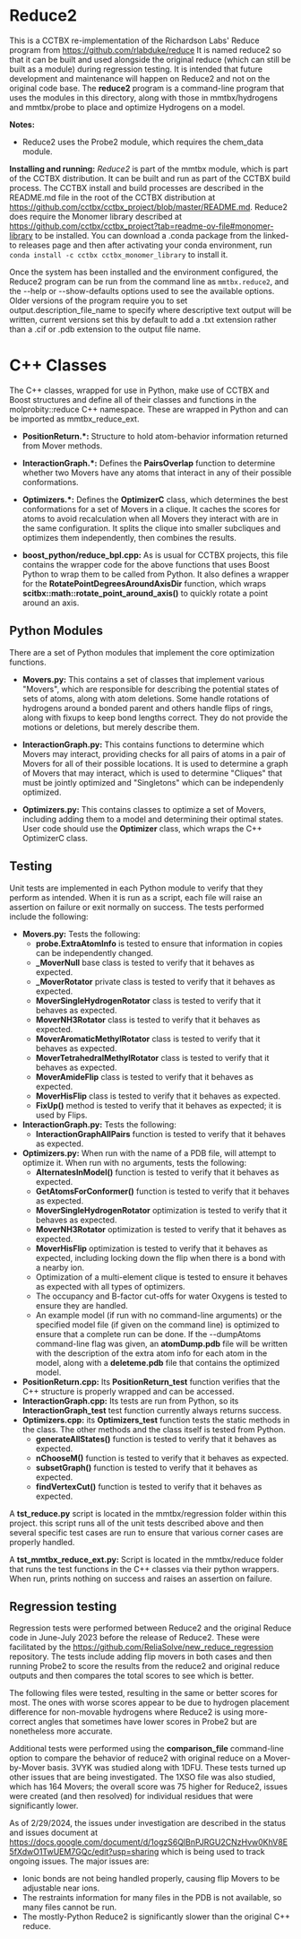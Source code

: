 # Reduce2

This is a CCTBX re-implementation of the Richardson Labs' Reduce program from https://github.com/rlabduke/reduce
It is named reduce2 so that it can be built and used alongside the original reduce (which can still be built as
a module) during regression testing.  It is intended that future development and maintenance will happen
on Reduce2 and not on the original code base. The **reduce2** program is a command-line program that
uses the modules in this directory, along with those in mmtbx/hydrogens and mmtbx/probe to place
and optimize Hydrogens on a model.

**Notes:**
* Reduce2 uses the Probe2 module, which requires the chem_data module.

**Installing and running:** *Reduce2* is part of the mmtbx module, which is part of the CCTBX
distribution. It can be built and run as part of the CCTBX build process. The CCTBX install and
build processes are described in the README.md file in the root of the CCTBX distribution at
https://github.com/cctbx/cctbx_project/blob/master/README.md. Reduce2 does require the Monomer
library described at https://github.com/cctbx/cctbx_project?tab=readme-ov-file#monomer-library
to be installed. You can download a .conda package from the linked-to releases page and then
after activating your conda environment, run `conda install -c cctbx cctbx_monomer_library` to install it.

Once the system has been installed and the environment configured,
the Reduce2 program can be run from the command line as `mmtbx.reduce2`, and the --help or
--show-defaults options used to see the available options.  Older versions of the program
require you to set output.description_file_name to specify where descriptive text output
will be written, current versions set this by default to add a .txt extension rather than
a .cif or .pdb extension to the output file name.

# C++ Classes

The C++ classes, wrapped for use in Python, make use of CCTBX and Boost structures and define
all of their classes and functions in the molprobity::reduce C++ namespace. These are wrapped
in Python and can be imported as mmtbx_reduce_ext.

* **PositionReturn.*:** Structure to hold atom-behavior information returned from Mover methods.

* **InteractionGraph.*:** Defines the **PairsOverlap** function to determine whether two Movers
have any atoms that interact in any of their possible conformations.

* **Optimizers.*:** Defines the **OptimizerC** class, which determines the best conformations
for a set of Movers in a clique. It caches the scores for atoms to avoid recalculation when all
Movers they interact with are in the same configuration. It splits the clique into smaller
subcliques and optimizes them independently, then combines the results.

* **boost_python/reduce_bpl.cpp:** As is usual for CCTBX projects, this file contains the wrapper
code for the above functions that uses Boost Python to wrap them to be called from Python. It also
defines a wrapper for the **RotatePointDegreesAroundAxisDir** function, which wraps
**scitbx::math::rotate_point_around_axis()** to quickly rotate a point around an axis.

## Python Modules

There are a set of Python modules that implement the core optimization functions.

* **Movers.py:** This contains a set of classes that implement various "Movers", which are
responsible for describing the potential states of sets of atoms, along with atom deletions.
Some handle rotations of hydrogens around a bonded parent and others handle flips of rings,
along with fixups to keep bond lengths correct. They do not provide the motions or deletions,
but merely describe them.

* **InteractionGraph.py:** This contains functions to determine which Movers may interact,
providing checks for all pairs of atoms in a pair of Movers for all of their possible locations.
It is used to determine a graph of Movers that may interact, which is used to determine "Cliques"
that must be jointly optimized and "Singletons" which can be independenly optimized.

* **Optimizers.py:** This contains classes to optimize a set of Movers, including adding them
to a model and determining their optimal states. User code should use the **Optimizer** class,
which wraps the C++ OptimizerC class.

## Testing

Unit tests are implemented in each Python module to verify that they perform as intended.
When it is run as a script, each file will raise an assertion on failure or exit normally on success.
The tests performed include the following:
* **Movers.py:** Tests the following:
    * **probe.ExtraAtomInfo** is tested to ensure that information in copies can be independently changed.
    * **_MoverNull** base class is tested to verify that it behaves as expected.
    * **_MoverRotator** private class is tested to verify that it behaves as expected.
    * **MoverSingleHydrogenRotator** class is tested to verify that it behaves as expected.
    * **MoverNH3Rotator** class is tested to verify that it behaves as expected.
    * **MoverAromaticMethylRotator** class is tested to verify that it behaves as expected.
    * **MoverTetrahedralMethylRotator** class is tested to verify that it behaves as expected.
    * **MoverAmideFlip** class is tested to verify that it behaves as expected.
    * **MoverHisFlip** class is tested to verify that it behaves as expected.
    * **FixUp()** method is tested to verify that it behaves as expected; it is used by Flips.
* **InteractionGraph.py:** Tests the following:
    * **InteractionGraphAllPairs** function is tested to verify that it behaves as expected.
* **Optimizers.py:** When run with the name of a PDB file, will attempt to optimize it. When run
    with no arguments, tests the following:
    * **AlternatesInModel()** function is tested to verify that it behaves as expected.
    * **GetAtomsForConformer()** function is tested to verify that it behaves as expected.
    * **MoverSingleHydrogenRotator** optimization is tested to verify that it behaves as expected.
    * **MoverNH3Rotator** optimization is tested to verify that it behaves as expected.
    * **MoverHisFlip** optimization is tested to verify that it behaves as expected,
    including locking down the flip when there is a bond with a nearby ion.
    * Optimization of a multi-element clique is tested to ensure it behaves as expected with all
    types of optimizers.
    * The occupancy and B-factor cut-offs for water Oxygens is tested to ensure they are handled.
    * An example model (if run with no command-line arguments) or the specified model file (if
    given on the command line) is optimized to ensure that a complete run can be done. If the
    --dumpAtoms command-line flag was given, an **atomDump.pdb** file will be written with the
    description of the extra atom info for each atom in the model, along with a **deleteme.pdb**
    file that contains the optimized model.
* **PositionReturn.cpp:** Its **PositionReturn_test** function verifies that the C++ structure
is properly wrapped and can be accessed.
* **InteractionGraph.cpp:** Its tests are run from Python, so its **InteractionGraph_test**
test function currently always returns success.
* **Optimizers.cpp:** its **Optimizers_test** function tests the static methods in the class.
The other methods and the class itself is tested from Python.
    * **generateAllStates()** function is tested to verify that it behaves as expected.
    * **nChooseM()** function is tested to verify that it behaves as expected.
    * **subsetGraph()** function is tested to verify that it behaves as expected.
    * **findVertexCut()** function is tested to verify that it behaves as expected.

A **tst_reduce.py** script is located in the mmtbx/regression folder within this project.  this
script runs all of the unit tests described above and then several specific test cases are run
to ensure that various corner cases are properly handled.

A **tst_mmtbx_reduce_ext.py:** Script is located in the mmtbx/reduce folder that runs the test
functions in the C++ classes via their python wrappers. When run, prints nothing on success and
raises an assertion on failure.

## Regression testing

Regression tests were performed between Reduce2 and the original Reduce code in June-July 2023 before
the release of Reduce2. These were facilitated by the https://github.com/ReliaSolve/new_reduce_regression
repository. The tests include adding flip movers in both cases and then running Probe2 to score the results from
the reduce2 and original reduce outputs and then compares the total scores to see which is better.

The following files were tested, resulting in the same or better scores for most. The ones with worse
scores appear to be due to hydrogen placement difference for non-movable hydrogens where Reduce2 is
using more-correct angles that sometimes have lower scores in Probe2 but are nonetheless more accurate.

Additional tests were performed using the **comparison_file** command-line option to compare the
behavior of reduce2 with original reduce on a Mover-by-Mover basis. 3VYK was studied along
with 1DFU. These tests turned up other issues that are being investigated. The 1XSO file was
also studied, which has 164 Movers; the overall score was 75 higher for Reduce2, issues were
created (and then resolved) for individual residues that were significantly lower.

As of 2/29/2024, the issues under investigation are described in the status and issues document at
https://docs.google.com/document/d/1ogzS6QlBnPJRGU2CNzHvw0KhV8E5fXdwO1TwUEM7GQc/edit?usp=sharing 
which is being used to track ongoing issues. The major issues are:
- Ionic bonds are not being handled properly, causing flip Movers to be adjustable near ions.
- The restraints information for many files in the PDB is not available, so many files cannot be run.
- The mostly-Python Reduce2 is significantly slower than the original C++ reduce.
